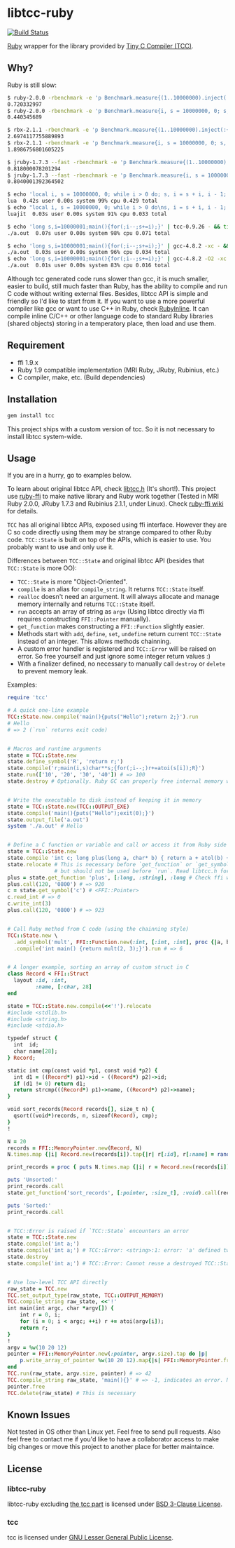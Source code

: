 libtcc-ruby
===========
[![Build Status](https://travis-ci.org/quark-zju/ruby-libtcc.png?branch=master)](https://travis-ci.org/quark-zju/ruby-libtcc)

[Ruby](http://www.ruby-lang.org/) wrapper for the library provided by [Tiny C Compiler (TCC)](http://bellard.org/tcc/).

Why?
----
Ruby is still slow:

```bash
$ ruby-2.0.0 -rbenchmark -e 'p Benchmark.measure{(1..10000000).inject(:+)}.real'
0.720332997
$ ruby-2.0.0 -rbenchmark -e 'p Benchmark.measure{i, s = 10000000, 0; s, i = s+i, i-1 while i>0}.real'
0.440345689

$ rbx-2.1.1 -rbenchmark -e 'p Benchmark.measure{(1..10000000).inject(:+)}.real'
2.6974117755889893
$ rbx-2.1.1 -rbenchmark -e 'p Benchmark.measure{i, s = 10000000, 0; s, i = s+i, i-1 while i>0}.real'
1.8986756801605225

$ jruby-1.7.3 --fast -rbenchmark -e 'p Benchmark.measure{(1..10000000).inject(:+)}.real'
0.818000078201294
$ jruby-1.7.3 --fast -rbenchmark -e 'p Benchmark.measure{i, s = 10000000, 0; s, i = s+i, i-1 while i > 0}.real'
0.8040001392364502

$ echo 'local i, s = 10000000, 0; while i > 0 do; s, i = s + i, i - 1; end' | time lua-5.2.2
lua  0.42s user 0.00s system 99% cpu 0.429 total
$ echo "local i, s = 10000000, 0; while i > 0 do\ns, i = s + i, i - 1; end" | time luajit-2.0.2
luajit  0.03s user 0.00s system 91% cpu 0.033 total

$ echo 'long s,i=10000001;main(){for(;i--;s+=i);}' | tcc-0.9.26 - && time ./a.out
./a.out  0.07s user 0.00s system 98% cpu 0.071 total

$ echo 'long s,i=10000001;main(){for(;i--;s+=i);}' | gcc-4.8.2 -xc - && time ./a.out
./a.out  0.03s user 0.00s system 96% cpu 0.034 total
$ echo 'long s,i=10000001;main(){for(;i--;s+=i);}' | gcc-4.8.2 -O2 -xc - && time ./a.out
./a.out  0.01s user 0.00s system 83% cpu 0.016 total
```

Although tcc generated code runs slower than gcc, it is much smaller, easier to build, still much faster than Ruby, has the ability to compile and run C code without
writing external files. Besides, libtcc API is simple and friendly so I'd like to start from it.
If you want to use a more powerful compiler like gcc or want to use C++ in Ruby, check [RubyInline](https://github.com/seattlerb/rubyinline). It can compile inline
C/C++ or other language code to standard Ruby libraries (shared objects) storing in a temperatory place, then load and use them.

Requirement
-----------
* ffi 1.9.x
* Ruby 1.9 compatible implementation (MRI Ruby, JRuby, Rubinius, etc.)
* C compiler, make, etc. (Build dependencies)

Installation
------------

```bash
gem install tcc
```

This project ships with a custom version of tcc. So it is not necessary to install libtcc system-wide.

Usage
-----
If you are in a hurry, go to examples below.

To learn about original libtcc API, check [libtcc.h](ext/tcc/tcc-0.9.26/libtcc.h) (It's short!). This project use [ruby-ffi](https://github.com/ffi/ffi) to make
native library and Ruby work together (Tested in MRI Ruby 2.0.0, JRuby 1.7.3 and Rubinius 2.1.1, under Linux). Check [ruby-ffi wiki](https://github.com/ffi/ffi/wiki) for details.

`TCC` has all original libtcc APIs, exposed using ffi interface. However they are C so code directly using them may be strange compared to other Ruby code.
`TCC::State` is built on top of the APIs, which is easier to use. You probably want to use and only use it.

Differences between `TCC::State` and original libtcc API (besides that `TCC::State` is more OO):

* `TCC::State` is more "Object-Oriented".
* `compile` is an alias for `compile_string`. It returns `TCC::State` itself.
* `realloc` doesn't need an argument. It will always allocate and manage memory internally and returns `TCC::State` itself.
* `run` accepts an array of string as `argv` (Using libtcc directly via ffi requires constructing `FFI::Pointer` manually).
* `get_function` makes constructing a `FFI::Function` slightly easier.
* Methods start with `add`, `define`, `set`, `undefine` return current `TCC::State` instead of an integer. This allows methods chainning.
* A custom error handler is registered and `TCC::Error` will be raised on error. So free yourself and just ignore some integer return values :)
* With a finalizer defined, no necessary to manually call `destroy` or `delete` to prevent memory leak.

Examples:

```ruby
require 'tcc'

# A quick one-line example
TCC::State.new.compile('main(){puts("Hello");return 2;}').run
# Hello
# => 2 (`run` returns exit code)


# Macros and runtime arguments
state = TCC::State.new
state.define_symbol('R', 'return r;')
state.compile('r;main(i,s)char**s;{for(;i--;)r+=atoi(s[i]);R}')
state.run(['10', '20', '30', '40']) # => 100
state.destroy # Optionally. Ruby GC can properly free internal memory without this.


# Write the executable to disk instead of keeping it in memory
state = TCC::State.new(TCC::OUTPUT_EXE)
state.compile('main(){puts("Hello");exit(0);}')
state.output_file('a.out')
system './a.out' # Hello


# Define a C function or variable and call or access it from Ruby side
state = TCC::State.new
state.compile 'int c; long plus(long a, char* b) { return a + atol(b) + c; }'
state.relocate # This is necessary before `get_function` or `get_symbol`,
               # but should not be used before `run`. Read libtcc.h for details.
plus = state.get_function 'plus', [:long, :string], :long # Check ffi wiki for available types
plus.call(120, '0800') # => 920
c = state.get_symbol('c') # <FFI::Pointer>
c.read_int # => 0
c.write_int(3)
plus.call(120, '0800') # => 923


# Call Ruby method from C code (using the chainning style)
TCC::State.new \
  .add_symbol('mult', FFI::Function.new(:int, [:int, :int], proc {|a, b| a * b })) \
  .compile('int main() {return mult(2, 3);}').run # => 6


# A longer example, sorting an array of custom struct in C
class Record < FFI::Struct
  layout :id, :int,
         :name, [:char, 28]
end

state = TCC::State.new.compile(<<'!').relocate
#include <stdlib.h>
#include <string.h>
#include <stdio.h>

typedef struct {
  int  id;
  char name[28];
} Record;

static int cmp(const void *p1, const void *p2) {
  int d1 = ((Record*) p1)->id - ((Record*) p2)->id;
  if (d1 != 0) return d1;
  return strcmp(((Record*) p1)->name, ((Record*) p2)->name);
}

void sort_records(Record records[], size_t n) {
  qsort((void*)records, n, sizeof(Record), cmp);
}
!

N = 20
records = FFI::MemoryPointer.new(Record, N)
N.times.map {|i| Record.new(records[i]).tap{|r| r[:id], r[:name] = rand(1..12), "Name-#{rand.to_s[2, 7]}"}}

print_records = proc { puts N.times.map {|i| r = Record.new(records[i]); [r[:id], r[:name]] * "\t"}}

puts 'Unsorted:'
print_records.call
state.get_function('sort_records', [:pointer, :size_t], :void).call(records, N)

puts 'Sorted:'
print_records.call


# TCC::Error is raised if `TCC::State` encounters an error
state = TCC::State.new
state.compile('int a;')
state.compile('int a;') # TCC::Error: <string>:1: error: 'a' defined twice
state.destroy
state.compile('int a;') # TCC::Error: Cannot reuse a destroyed TCC::State


# Use low-level TCC API directly
raw_state = TCC.new
TCC.set_output_type(raw_state, TCC::OUTPUT_MEMORY)
TCC.compile_string raw_state, <<'!'
int main(int argc, char *argv[]) {
    int r = 0, i;
    for (i = 0; i < argc; ++i) r += atoi(argv[i]);
    return r;
}
!
argv = %w(10 20 12)
pointer = FFI::MemoryPointer.new(:pointer, argv.size).tap do |p|
    p.write_array_of_pointer %w(10 20 12).map{|s| FFI::MemoryPointer.from_string(s)}
end
TCC.run(raw_state, argv.size, pointer) # => 42
TCC.compile_string raw_state, 'main(){}' # => -1, indicates an error. No `TCC::Error` raised
pointer.free
TCC.delete(raw_state) # This is necessary
```

Known Issues
------------
Not tested in OS other than Linux yet. Feel free to send pull requests. Also feel free to contact me if you'd
like to have a collaborator access to make big changes or move this project to another place for better maintaince.

License
-------
### libtcc-ruby
libtcc-ruby excluding [the tcc part](ext/tcc/tcc-0.9.26) is licensed under [BSD 3-Clause License](LICENSE).

### tcc
tcc is licensed under [GNU Lesser General Public License](ext/tcc/tcc-0.9.26/COPYING).
